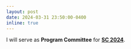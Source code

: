 ```yaml
---
layout: post
date: 2024-03-31 23:50:00-0400
inline: true
---
```


I will serve as <strong>Program Committee</strong> for <strong><a href="https://sc24.supercomputing.org/">SC 2024</a></strong>.